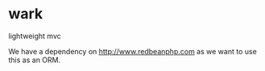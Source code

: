 wark
====

lightweight mvc

We have a dependency on http://www.redbeanphp.com as we want to use this as an ORM.
